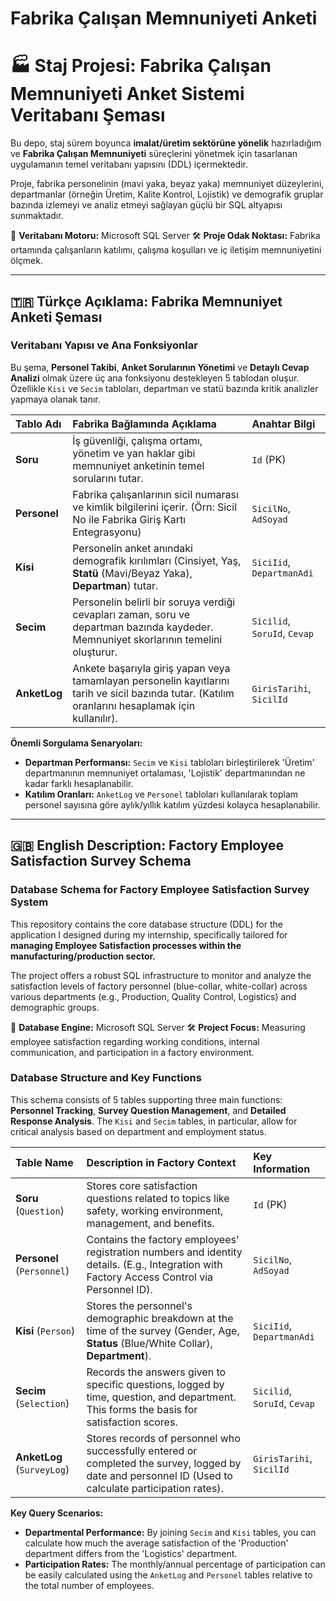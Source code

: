 # Fabrika Çalışan Memnuniyeti Anketi

# 🏭 Staj Projesi: Fabrika Çalışan Memnuniyeti Anket Sistemi Veritabanı Şeması

Bu depo, staj sürem boyunca **imalat/üretim sektörüne yönelik** hazırladığım ve **Fabrika Çalışan Memnuniyeti** süreçlerini yönetmek için tasarlanan uygulamanın temel veritabanı yapısını (DDL) içermektedir.

Proje, fabrika personelinin (mavi yaka, beyaz yaka) memnuniyet düzeylerini, departmanlar (örneğin Üretim, Kalite Kontrol, Lojistik) ve demografik gruplar bazında izlemeyi ve analiz etmeyi sağlayan güçlü bir SQL altyapısı sunmaktadır.

💾 **Veritabanı Motoru:** Microsoft SQL Server
🛠️ **Proje Odak Noktası:** Fabrika ortamında çalışanların katılımı, çalışma koşulları ve iç iletişim memnuniyetini ölçmek.

---

## 🇹🇷 Türkçe Açıklama: Fabrika Memnuniyet Anketi Şeması

### Veritabanı Yapısı ve Ana Fonksiyonlar

Bu şema, **Personel Takibi**, **Anket Sorularının Yönetimi** ve **Detaylı Cevap Analizi** olmak üzere üç ana fonksiyonu destekleyen 5 tablodan oluşur. Özellikle `Kisi` ve `Secim` tabloları, departman ve statü bazında kritik analizler yapmaya olanak tanır.

| Tablo Adı | Fabrika Bağlamında Açıklama | Anahtar Bilgi |
| :--- | :--- | :--- |
| **Soru** | İş güvenliği, çalışma ortamı, yönetim ve yan haklar gibi memnuniyet anketinin temel sorularını tutar. | `Id` (PK) |
| **Personel** | Fabrika çalışanlarının sicil numarası ve kimlik bilgilerini içerir. (Örn: Sicil No ile Fabrika Giriş Kartı Entegrasyonu) | `SicilNo`, `AdSoyad` |
| **Kisi** | Personelin anket anındaki demografik kırılımları (Cinsiyet, Yaş, **Statü** (Mavi/Beyaz Yaka), **Departman**) tutar. | `SiciIid`, `DepartmanAdi` |
| **Secim** | Personelin belirli bir soruya verdiği cevapları zaman, soru ve departman bazında kaydeder. Memnuniyet skorlarının temelini oluşturur. | `Sicilid`, `SoruId`, `Cevap` |
| **AnketLog** | Ankete başarıyla giriş yapan veya tamamlayan personelin kayıtlarını tarih ve sicil bazında tutar. (Katılım oranlarını hesaplamak için kullanılır). | `GirisTarihi`, `SicilId` |

**Önemli Sorgulama Senaryoları:**
* **Departman Performansı:** `Secim` ve `Kisi` tabloları birleştirilerek 'Üretim' departmanının memnuniyet ortalaması, 'Lojistik' departmanından ne kadar farklı hesaplanabilir.
* **Katılım Oranları:** `AnketLog` ve `Personel` tabloları kullanılarak toplam personel sayısına göre aylık/yıllık katılım yüzdesi kolayca hesaplanabilir.

---

## 🇬🇧 English Description: Factory Employee Satisfaction Survey Schema

### Database Schema for Factory Employee Satisfaction Survey System

This repository contains the core database structure (DDL) for the application I designed during my internship, specifically tailored for **managing Employee Satisfaction processes within the manufacturing/production sector.**

The project offers a robust SQL infrastructure to monitor and analyze the satisfaction levels of factory personnel (blue-collar, white-collar) across various departments (e.g., Production, Quality Control, Logistics) and demographic groups.

💾 **Database Engine:** Microsoft SQL Server
🛠️ **Project Focus:** Measuring employee satisfaction regarding working conditions, internal communication, and participation in a factory environment.

### Database Structure and Key Functions

This schema consists of 5 tables supporting three main functions: **Personnel Tracking**, **Survey Question Management**, and **Detailed Response Analysis**. The `Kisi` and `Secim` tables, in particular, allow for critical analysis based on department and employment status.

| Table Name | Description in Factory Context | Key Information |
| :--- | :--- | :--- |
| **Soru** (`Question`) | Stores core satisfaction questions related to topics like safety, working environment, management, and benefits. | `Id` (PK) |
| **Personel** (`Personnel`) | Contains the factory employees' registration numbers and identity details. (E.g., Integration with Factory Access Control via Personnel ID). | `SicilNo`, `AdSoyad` |
| **Kisi** (`Person`) | Stores the personnel's demographic breakdown at the time of the survey (Gender, Age, **Status** (Blue/White Collar), **Department**). | `SiciIid`, `DepartmanAdi` |
| **Secim** (`Selection`) | Records the answers given to specific questions, logged by time, question, and department. This forms the basis for satisfaction scores. | `Sicilid`, `SoruId`, `Cevap` |
| **AnketLog** (`SurveyLog`) | Stores records of personnel who successfully entered or completed the survey, logged by date and personnel ID (Used to calculate participation rates). | `GirisTarihi`, `SicilId` |

**Key Query Scenarios:**
* **Departmental Performance:** By joining `Secim` and `Kisi` tables, you can calculate how much the average satisfaction of the 'Production' department differs from the 'Logistics' department.
* **Participation Rates:** The monthly/annual percentage of participation can be easily calculated using the `AnketLog` and `Personel` tables relative to the total number of employees.

